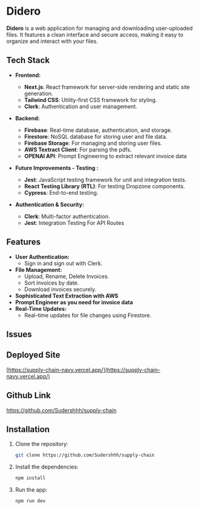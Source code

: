 # Didero

**Didero** is a web application for managing and downloading user-uploaded files. It features a clean interface and secure access, making it easy to organize and interact with your files.

## Tech Stack

- **Frontend:**

  - **Next.js**: React framework for server-side rendering and static site generation.
  - **Tailwind CSS**: Utility-first CSS framework for styling.
  - **Clerk**: Authentication and user management.

- **Backend:**

  - **Firebase**: Real-time database, authentication, and storage.
  - **Firestore**: NoSQL database for storing user and file data.
  - **Firebase Storage**: For managing and storing user files.
  - **AWS Textract Client**: For parsing the pdfs.
  - **OPENAI API**: Prompt Engineering to extract relevant invoice data

- **Future Improvements - Testing :**

  - **Jest**: JavaScript testing framework for unit and integration tests.
  - **React Testing Library (RTL)**: For testing Dropzone components.
  - **Cypress**: End-to-end testing.

- **Authentication & Security:**
  - **Clerk**: Multi-factor authentication.
  - **Jest**: Integration Testing For API Routes

## Features

- **User Authentication:**
  - Sign in and sign out with Clerk.
- **File Management:**
  - Upload, Rename, Delete Invoices.
  - Sort invoices by date.
  - Download invoices securely.
- **Sophisticated Text Extraction with AWS**
- **Prompt Engineer as you need for invoice data**
- **Real-Time Updates:**
  - Real-time updates for file changes using Firestore.

## Issues

## Deployed Site

[https://supply-chain-navy.vercel.app/](https://supply-chain-navy.vercel.app/)

## Github Link

https://github.com/Sudershhh/supply-chain

## Installation

1. Clone the repository:
   ```bash
   git clone https://github.com/Sudershhh/supply-chain
   ```
2. Install the dependencies:
   ```bash
   npm install
   ```
3. Run the app:
   ```bash
   npm run dev
   ```
